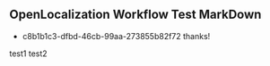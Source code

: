 ## OpenLocalization Workflow Test MarkDown
* c8b1b1c3-dfbd-46cb-99aa-273855b82f72 
thanks!

test1
test2
